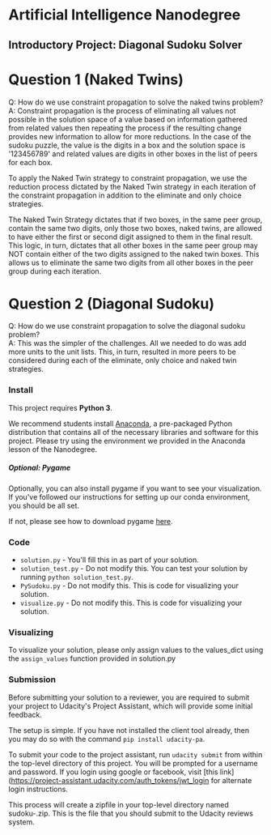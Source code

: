 # Artificial Intelligence Nanodegree
## Introductory Project: Diagonal Sudoku Solver

# Question 1 (Naked Twins)
Q: How do we use constraint propagation to solve the naked twins problem?  
A: Constraint propagation is the process of eliminating all values not possible in the solution space of a value based on information gathered from related values then repeating the process if the resulting change provides new information to allow for more reductions. In the case of the sudoku puzzle, the value is the digits in a box and the solution space is '123456789' and related values are digits in other boxes in the list of peers for each box. 

To apply the Naked Twin strategy to constraint propagation, we use the reduction process dictated by the Naked Twin strategy in each iteration of the constraint propagation in addition to the eliminate and only choice strategies. 

The Naked Twin Strategy dictates that if two boxes, in the same peer group, contain the same two digits, only those two boxes, naked twins, are allowed to have either the first or second digit assigned to them in the final result. This logic, in turn, dictates that all other boxes in the same peer group may NOT contain either of the two digits assigned to the naked twin boxes. This allows us to eliminate the same two digits from all other boxes in the peer group during each iteration. 

# Question 2 (Diagonal Sudoku)
Q: How do we use constraint propagation to solve the diagonal sudoku problem?  
A: This was the simpler of the challenges. All we needed to do was add more units to the unit lists. This, in turn, resulted in more peers to be considered during each of the eliminate, only choice and naked twin strategies. 

### Install

This project requires **Python 3**.

We recommend students install [Anaconda](https://www.continuum.io/downloads), a pre-packaged Python distribution that contains all of the necessary libraries and software for this project. 
Please try using the environment we provided in the Anaconda lesson of the Nanodegree.

##### Optional: Pygame

Optionally, you can also install pygame if you want to see your visualization. If you've followed our instructions for setting up our conda environment, you should be all set.

If not, please see how to download pygame [here](http://www.pygame.org/download.shtml).

### Code

* `solution.py` - You'll fill this in as part of your solution.
* `solution_test.py` - Do not modify this. You can test your solution by running `python solution_test.py`.
* `PySudoku.py` - Do not modify this. This is code for visualizing your solution.
* `visualize.py` - Do not modify this. This is code for visualizing your solution.

### Visualizing

To visualize your solution, please only assign values to the values_dict using the ```assign_values``` function provided in solution.py

### Submission
Before submitting your solution to a reviewer, you are required to submit your project to Udacity's Project Assistant, which will provide some initial feedback.  

The setup is simple.  If you have not installed the client tool already, then you may do so with the command `pip install udacity-pa`.  

To submit your code to the project assistant, run `udacity submit` from within the top-level directory of this project.  You will be prompted for a username and password.  If you login using google or facebook, visit [this link](https://project-assistant.udacity.com/auth_tokens/jwt_login for alternate login instructions.

This process will create a zipfile in your top-level directory named sudoku-<id>.zip.  This is the file that you should submit to the Udacity reviews system.

